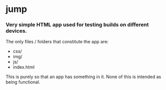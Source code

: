 jump
====

### Very simple HTML app used for testing builds on different devices.

The only files / folders that constitute the app are:

* css/
* img/
* js/
* index.html

This is purely so that an app has something in it. None of this is intended as being functional.
